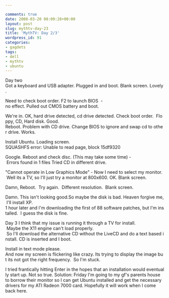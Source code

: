 ```yaml
---

comments: true
date: 2008-03-20 08:09:28+00:00
layout: post
slug: mythtv-day-23
title: 'MythTV: Day 2/3'
wordpress_id: 91
categories:
- gagdets
tags:
- dell
- mythtv
- ubuntu
---
```


Day two
Got a keyboard and USB adapter. Plugged in and boot. Blank screen. Lovely.




Need to check boot order. F2 to launch BIOS  - no effect. Pulled out CMOS battery and boot.




We're in. OK, hard drive detected, cd drive detected. Check boot order.  Floppy, CD, Hard disk. Good. Reboot. Problem with CD drive. Change BIOS to ignore and swap cd to other drive. Works.




Install Ubuntu. Loading screen.
SQUASHFS error: Unable to read page, block 15df9320




Google. Reboot and check disc. (This may take some time) - Errors found in 1 files Tried CD in different drive.




"Cannot operate in Low Graphics Mode" - Now I need to select my monitor.  Well its a TV, so I'll just try a monitor at 800x600. OK. Blank screen.




Damn, Reboot.  Try again.  Different resolution.  Blank screen.




Damn. This isn't looking good.So maybe the disk is bad. Heaven forgive me, I'll install XP.
1 hour later and I'm downloading the first of 88 software patches, but I'm installed.  I guess the disk is fine.




Day 3
I think that my issue is running it through a TV for install.  Maybe the X11 engine can't load properly.  So I'll download the alternative CD without the LiveCD and do a text based install. CD is inserted and I boot.




Install in text mode please. And now my screen is flickering like crazy. Its trying to display the image but its not got the right frequency.  So I'm stuck.




I tried frantically hitting Enter in the hopes that an installation would eventually start up. Not so true.
Solution: Friday I'm going to my gf's parents house to borrow their monitor so I can get Ubuntu installed and get the necessary drivers for my ATI Radeon 7000 card. Hopefully it will work when I come back here.
